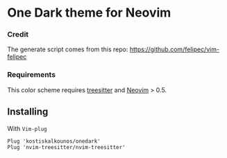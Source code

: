 # One Dark theme for Neovim

### Credit

The generate script comes from this repo: https://github.com/felipec/vim-felipec

### Requirements

This color scheme requires [treesitter](https://github.com/nvim-treesitter/nvim-treesitter) and [Neovim](https://neovim.io/) > 0.5.

## Installing

With `Vim-plug`

```viml
Plug 'kostiskalkounos/onedark'
Plug 'nvim-treesitter/nvim-treesitter'
```
